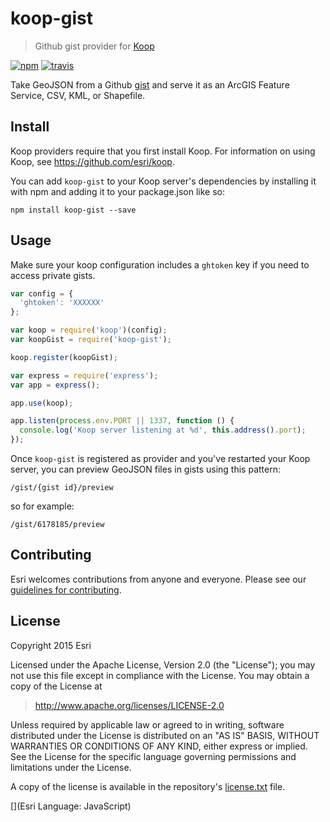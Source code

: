 # koop-gist

> Github gist provider for [Koop](https://github.com/esri/koop)

[![npm][npm-image]][npm-url]
[![travis][travis-image]][travis-url]

[npm-image]: https://img.shields.io/npm/v/koop-gist.svg?style=flat-square
[npm-url]: https://www.npmjs.com/package/koop-gist
[travis-image]: https://img.shields.io/travis/koopjs/koop-gist.svg?style=flat-square
[travis-url]: https://travis-ci.org/koopjs/koop-gist

Take GeoJSON from a Github [gist](https://help.github.com/articles/about-gists/) and serve it as an ArcGIS Feature Service, CSV, KML, or Shapefile.

## Install

Koop providers require that you first install Koop. For information on using Koop, see https://github.com/esri/koop.

You can add `koop-gist` to your Koop server's dependencies by installing it with npm and adding it to your package.json like so:

```
npm install koop-gist --save
```

## Usage

Make sure your koop configuration includes a `ghtoken` key if you need to access private gists.

```js
var config = {
  'ghtoken': 'XXXXXX'
};

var koop = require('koop')(config);
var koopGist = require('koop-gist');

koop.register(koopGist);

var express = require('express');
var app = express();

app.use(koop);

app.listen(process.env.PORT || 1337, function () {
  console.log('Koop server listening at %d', this.address().port);
});
```

Once `koop-gist` is registered as provider and you've restarted your Koop server, you can preview GeoJSON files in gists using this pattern:

`/gist/{gist id}/preview`

so for example:

`/gist/6178185/preview`

## Contributing

Esri welcomes contributions from anyone and everyone. Please see our [guidelines for contributing](https://github.com/Esri/contributing).

## License

Copyright 2015 Esri

Licensed under the Apache License, Version 2.0 (the "License");
you may not use this file except in compliance with the License.
You may obtain a copy of the License at

> http://www.apache.org/licenses/LICENSE-2.0

Unless required by applicable law or agreed to in writing, software
distributed under the License is distributed on an "AS IS" BASIS,
WITHOUT WARRANTIES OR CONDITIONS OF ANY KIND, either express or implied.
See the License for the specific language governing permissions and
limitations under the License.

A copy of the license is available in the repository's [license.txt](license.txt) file.

[](Esri Language: JavaScript)
